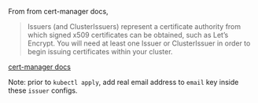 From from cert-manager docs,

> Issuers (and ClusterIssuers) represent a certificate authority from which signed x509 certificates can be obtained, such as Let’s Encrypt. You will need at least one Issuer or ClusterIssuer in order to begin issuing certificates within your cluster.

[cert-manager docs](https://docs.cert-manager.io/en/release-0.11/reference/issuers.html)

Note: prior to `kubectl apply`, add real email address to `email` key inside these `issuer` configs.
